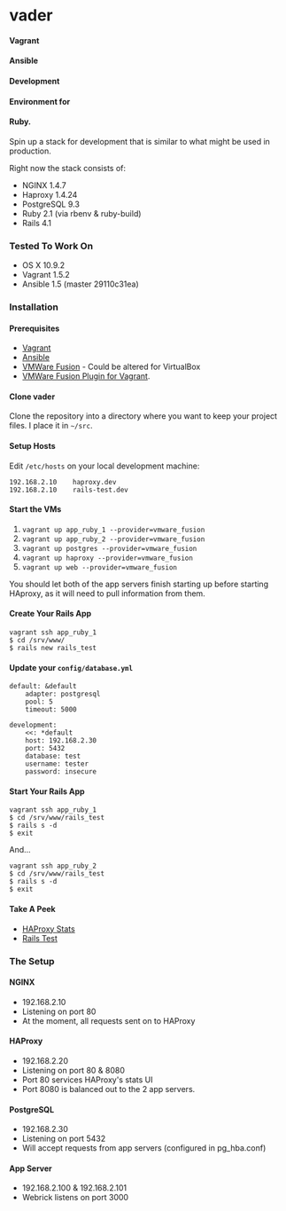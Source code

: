vader
=====

#### Vagrant
#### Ansible
#### Development
#### Environment for
#### Ruby.

Spin up a stack for development that is similar to what might be used in production.

Right now the stack consists of:

* NGINX 1.4.7
* Haproxy 1.4.24
* PostgreSQL 9.3
* Ruby 2.1 (via rbenv & ruby-build)
* Rails 4.1

### Tested To Work On
* OS X 10.9.2
* Vagrant 1.5.2
* Ansible 1.5 (master 29110c31ea)

### Installation             

#### Prerequisites
* [Vagrant](https://github.com/mitchellh/vagrant) 
* [Ansible](https://github.com/ansible/ansible)
* [VMWare Fusion](https://www.vmware.com/products/fusion/overview.html) - Could be altered for VirtualBox
* [VMWare Fusion Plugin for Vagrant](http://www.vagrantup.com/vmware).

#### Clone vader

Clone the repository into a directory where you want to keep your project files.  I place it in `~/src`.

#### Setup Hosts

Edit `/etc/hosts` on your local development machine:

    192.168.2.10    haproxy.dev
    192.168.2.10    rails-test.dev
    
#### Start the VMs

1. `vagrant up app_ruby_1 --provider=vmware_fusion`
2. `vagrant up app_ruby_2 --provider=vmware_fusion`
3. `vagrant up postgres --provider=vmware_fusion`
4. `vagrant up haproxy --provider=vmware_fusion`
5. `vagrant up web --provider=vmware_fusion`

You should let both of the app servers finish starting up before starting HAproxy, as it will need to pull information from them.

#### Create Your Rails App

    vagrant ssh app_ruby_1
    $ cd /srv/www/
    $ rails new rails_test
    
#### Update your `config/database.yml` 
 
    default: &default
        adapter: postgresql
        pool: 5
        timeout: 5000
    
    development:
        <<: *default
        host: 192.168.2.30
        port: 5432
        database: test
        username: tester
        password: insecure

#### Start Your Rails App

    vagrant ssh app_ruby_1
    $ cd /srv/www/rails_test
    $ rails s -d
    $ exit

And...    

    vagrant ssh app_ruby_2
    $ cd /srv/www/rails_test
    $ rails s -d
    $ exit

#### Take A Peek

* [HAProxy Stats](http://haproxy.dev/haproxy?admin)
* [Rails Test](http://rails-test.dev)

### The Setup

#### NGINX

* 192.168.2.10
* Listening on port 80
* At the moment, all requests sent on to HAProxy

#### HAProxy

* 192.168.2.20
* Listening on port 80 & 8080
* Port 80 services HAProxy's stats UI
* Port 8080 is balanced out to the 2 app servers.

#### PostgreSQL

* 192.168.2.30
* Listening on port 5432
* Will accept requests from app servers (configured in pg_hba.conf)

#### App Server

* 192.168.2.100 & 192.168.2.101
* Webrick listens on port 3000
